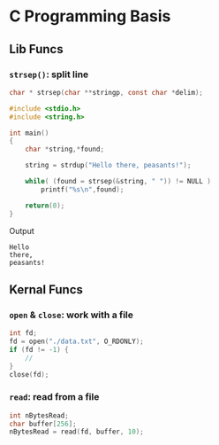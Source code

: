 # C Programming Basis

## Lib Funcs

### `strsep()`: split line

```c
char * strsep(char **stringp, const char *delim);
```

```c
#include <stdio.h>
#include <string.h>

int main()
{
    char *string,*found;

    string = strdup("Hello there, peasants!");

    while( (found = strsep(&string, " ")) != NULL )
        printf("%s\n",found);

    return(0);
}
```

Output

```
Hello
there,
peasants!
```

## Kernal Funcs

### `open` & `close`: work with a file

```c
int fd;
fd = open("./data.txt", O_RDONLY);
if (fd != -1) {
    //
}
close(fd);
```

### `read`: read from a file

```c
int nBytesRead;
char buffer[256];
nBytesRead = read(fd, buffer, 10);
```


